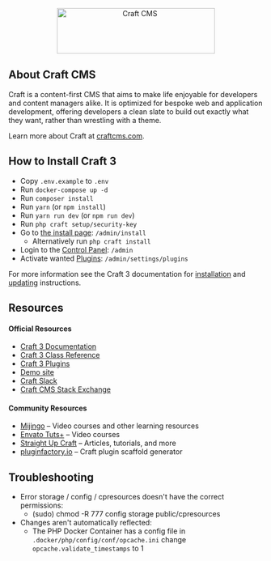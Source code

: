 <p align="center"><a href="https://craftcms.com/" target="_blank"><img width="312" height="90" src="https://craftcms.com/craftcms.svg" alt="Craft CMS"></a></p>

## About Craft CMS

Craft is a content-first CMS that aims to make life enjoyable for developers and content managers alike. It is optimized for bespoke web and application development, offering developers a clean slate to build out exactly what they want, rather than wrestling with a theme.

Learn more about Craft at [craftcms.com](https://craftcms.com).

## How to Install Craft 3

* Copy `.env.example` to `.env`
* Run `docker-compose up -d`
* Run `composer install`
* Run `yarn` (or `npm install`)
* Run `yarn run dev` (or `npm run dev`)
* Run `php craft setup/security-key`
* Go to [the install page](http://localhost/admin/install): `/admin/install`
	* Alternatively run `php craft install`
* Login to the [Control Panel](http://localhost/admin): `/admin`
* Activate wanted [Plugins](http://localhost/admin/settings/plugins): `/admin/settings/plugins`

For more information see the Craft 3 documentation for [installation](https://docs.craftcms.com/v3/installation.html) and [updating](https://docs.craftcms.com/v3/updating.html) instructions.

## Resources

#### Official Resources
- [Craft 3 Documentation](https://docs.craftcms.com/v3/)
- [Craft 3 Class Reference](https://docs.craftcms.com/api/v3/)
- [Craft 3 Plugins](https://plugins.craftcms.com)
- [Demo site](https://demo.craftcms.com/)
- [Craft Slack](https://craftcms.com/community#slack)
- [Craft CMS Stack Exchange](http://craftcms.stackexchange.com/)

#### Community Resources
- [Mijingo](https://mijingo.com/craft) – Video courses and other learning resources
- [Envato Tuts+](https://webdesign.tutsplus.com/categories/craft-cms/courses) – Video courses
- [Straight Up Craft](http://straightupcraft.com/) – Articles, tutorials, and more
- [pluginfactory.io](https://pluginfactory.io/) – Craft plugin scaffold generator


## Troubleshooting

* Error storage / config / cpresources doesn't have the correct permissions:
	* (sudo) chmod -R 777 config storage public/cpresources
* Changes aren't automatically reflected:
	* The PHP Docker Container has a config file in `.docker/php/config/conf/opcache.ini` change `opcache.validate_timestamps` to 1
